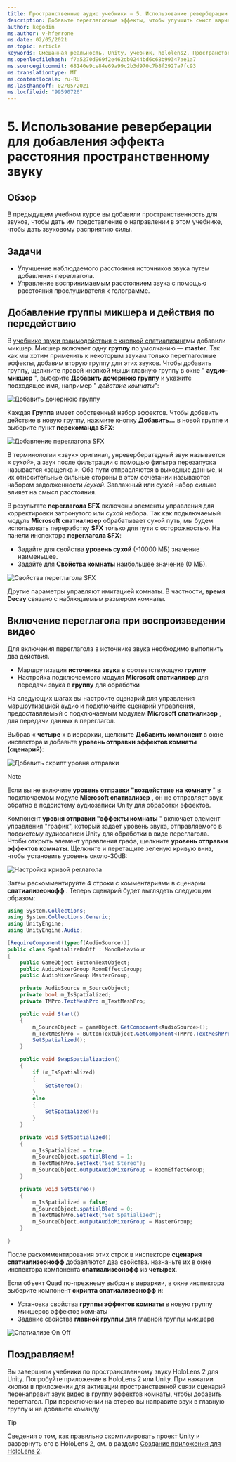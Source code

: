 ```yaml
---
title: Пространственные аудио учебники — 5. Использование реверберации для добавления эффекта расстояния пространственному звуку
description: Добавьте переглаголные эффекты, чтобы улучшить смысл варианта расстояния до пространственного звука.
author: kegodin
ms.author: v-hferrone
ms.date: 02/05/2021
ms.topic: article
keywords: Смешанная реальность, Unity, учебник, hololens2, Пространственный звук, МРТК, набор средств для смешанной реальности, UWP, Windows 10, ХРТФ, функция передачи, связанная с головным управлением, переглагол, Microsoft Спатиализер, аудио микшер, переглаголы SFX
ms.openlocfilehash: f7a5270d969f2e462db0244bd6c68b99347ae1a7
ms.sourcegitcommit: 68140e9ce84e69a99c2b3d970c7b8f2927a7fc93
ms.translationtype: MT
ms.contentlocale: ru-RU
ms.lasthandoff: 02/05/2021
ms.locfileid: "99590726"
---
```

# <a name="5-using-reverb-to-add-distance-to-spatial-audio"></a>5. Использование реверберации для добавления эффекта расстояния пространственному звуку

## <a name="overview"></a>Обзор

В предыдущем учебном курсе вы добавили пространственность для звуков, чтобы дать им представление о направлении в этом учебнике, чтобы дать звуковому расприятию силы.

## <a name="objectives"></a>Задачи

* Улучшение наблюдаемого расстояния источников звука путем добавления переглагола.
* Управление воспринимаемым расстоянием звука с помощью расстояния прослушивателя к голограмме.

## <a name="add-a-mixer-group-and-a-reverb-effect"></a>Добавление группы микшера и действия по передействию

В [учебнике звуки взаимодействия с кнопкой спатиализинг](unity-spatial-audio-ch2.md)мы добавили микшер. Микшер включает одну **группу** по умолчанию — **master**. Так как мы хотим применить к некоторым звукам только переглаголные эффекты, добавим вторую группу для этих звуков. Чтобы добавить группу, щелкните правой кнопкой мыши главную группу в окне " **аудио-микшер** ", выберите **Добавить дочернюю группу** и укажите подходящее имя, например " _действие комнаты_":

![Добавить дочернюю группу](images/spatial-audio/spatial-audio-05-section1-step1-1.png)

Каждая **Группа** имеет собственный набор эффектов. Чтобы добавить действие в новую группу, нажмите кнопку **Добавить...** в новой группе и выберите пункт **перекоманда SFX**:

![Добавление переглагола SFX](images/spatial-audio/spatial-audio-05-section1-step1-2.png)

В терминологии «звук» оригинал, унревербератедный звук называется « _сухой_», а звук после фильтрации с помощью фильтра перезапуска называется «защелка _»._ Оба пути отправляются в выходные данные, и их относительные сильные стороны в этом сочетании называются набором задолженности _/сухой_. Завлажный или сухой набор сильно влияет на смысл расстояния.

В результате **переглагола SFX** включены элементы управления для корректировки затронутого или сухой набора. Так как подключаемый модуль **Microsoft спатиализер** обрабатывает сухой путь, мы будем использовать переработку **SFX** только для пути с осторожностью. На панели инспектора **переглагола SFX**:

* Задайте для свойства **уровень сухой** (-10000 МБ) значение наименьшее.
* Задайте для **Свойства комнаты** наибольшее значение (0 МБ).

![Свойства переглагола SFX](images/spatial-audio/spatial-audio-05-section1-step1-3.png)

Другие параметры управляют имитацией комнаты. В частности, **время Decay** связано с наблюдаемым размером комнаты.

## <a name="enable-reverb-on-the-video-playback"></a>Включение переглагола при воспроизведении видео

Для включения переглагола в источнике звука необходимо выполнить два действия.

* Маршрутизация **источника звука** в соответствующую **группу**
* Настройка подключаемого модуля **Microsoft спатиализер** для передачи звука в **группу** для обработки

На следующих шагах вы настроите сценарий для управления маршрутизацией аудио и подключайте сценарий управления, предоставляемый с подключаемым модулем **Microsoft спатиализер** , для передачи данных в переглагол.

Выбрав « **четыре** » в иерархии, щелкните **Добавить компонент** в окне инспектора и добавьте **уровень отправки эффектов комнаты (сценарий)**:

![Добавить скрипт уровня отправки](images/spatial-audio/spatial-audio-05-section2-step1-1.png)

> [!NOTE]
> Если вы не включите **уровень отправки "воздействие на комнату** " в подключаемом модуле **Microsoft спатиализер** , он не отправляет звук обратно в подсистему аудиозаписи Unity для обработки эффектов.

Компонент **уровня отправки "эффекты комнаты** " включает элемент управления "график", который задает уровень звука, отправляемого в подсистему аудиозаписи Unity для обработки в виде переглагола. Чтобы открыть элемент управления графа, щелкните **уровень отправки эффектов комнаты**.  Щелкните и перетащите зеленую кривую вниз, чтобы установить уровень около-30dB:

![Настройка кривой реглагола](images/spatial-audio/spatial-audio-05-section2-step1-2.png)

Затем раскомментируйте 4 строки с комментариями в сценарии **спатиализеонофф** . Теперь сценарий будет выглядеть следующим образом:

```c#
using System.Collections;
using System.Collections.Generic;
using UnityEngine;
using UnityEngine.Audio;

[RequireComponent(typeof(AudioSource))]
public class SpatializeOnOff : MonoBehaviour
{
    public GameObject ButtonTextObject;
    public AudioMixerGroup RoomEffectGroup;
    public AudioMixerGroup MasterGroup;

    private AudioSource m_SourceObject;
    private bool m_IsSpatialized;
    private TMPro.TextMeshPro m_TextMeshPro;

    public void Start()
    {
        m_SourceObject = gameObject.GetComponent<AudioSource>();
        m_TextMeshPro = ButtonTextObject.GetComponent<TMPro.TextMeshPro>();
        SetSpatialized();
    }

    public void SwapSpatialization()
    {
        if (m_IsSpatialized)
        {
            SetStereo();
        }
        else
        {
            SetSpatialized();
        }
    }

    private void SetSpatialized()
    {
        m_IsSpatialized = true;
        m_SourceObject.spatialBlend = 1;
        m_TextMeshPro.SetText("Set Stereo");
        m_SourceObject.outputAudioMixerGroup = RoomEffectGroup;
    }

    private void SetStereo()
    {
        m_IsSpatialized = false;
        m_SourceObject.spatialBlend = 0;
        m_TextMeshPro.SetText("Set Spatialized");
        m_SourceObject.outputAudioMixerGroup = MasterGroup;
    }

}
```

После раскомментирования этих строк в инспекторе **сценария спатиализеонофф** добавляются два свойства. назначьте их в окне инспектора компонента **спатиализеонофф** из **четырех**.

Если объект Quad по-прежнему выбран в иерархии, в окне инспектора выберите компонент **скрипта спатиализеонофф** и:

* Установка свойства **группы эффектов комнаты** в новую группу микшеров эффектов комнаты
* Задание свойства **главной группы** для главной группы микшера

![Спатиализе On Off](images/spatial-audio/spatial-audio-05-section2-step1-3.png)

## <a name="congratulations"></a>Поздравляем!

Вы завершили учебники по пространственному звуку HoloLens 2 для Unity. Попробуйте приложение в HoloLens 2 или Unity. При нажатии кнопки в приложении для активации пространственной связи сценарий перенаправит звук видео в группу эффектов комнаты, чтобы добавить переглагол. При переключении на стерео вы направите звук в главную группу и не добавите команду.

> [!TIP]
> Сведения о том, как правильно скомпилировать проект Unity и развернуть его в HoloLens 2, см. в разделе [Создание приложения для HoloLens 2](mr-learning-base-02.md#building-your-application-to-your-hololens-2).
